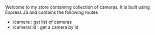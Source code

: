Welcome to my store containing collection of cameras. It is built using Express JS
and contains the following routes

- /camera : get list of cameras
- /camera/:id : get a camera by id
